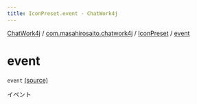 ```yaml
---
title: IconPreset.event - ChatWork4j
---
```


[ChatWork4j](../../index.md) / [com.masahirosaito.chatwork4j](../index.md) / [IconPreset](index.md) / [event](.)

# event

`event` [(source)](https://github.com/MasahiroSaito/ChatWork4j/tree/master/src/main/kotlin/com/masahirosaito/chatwork4j/data/IconPreset.kt#L14)

イベント

